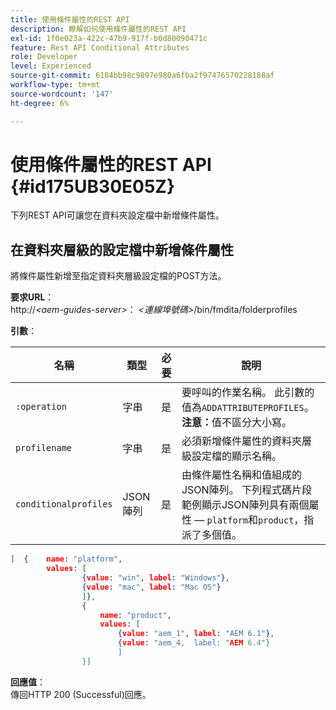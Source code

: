 ```yaml
---
title: 使用條件屬性的REST API
description: 瞭解如何使用條件屬性的REST API
exl-id: 1f0e023a-422c-47b9-917f-b0d80090471c
feature: Rest API Conditional Attributes
role: Developer
level: Experienced
source-git-commit: 6184bb98c9897e980a6fba2f97476570228188af
workflow-type: tm+mt
source-wordcount: '147'
ht-degree: 6%

---
```


# 使用條件屬性的REST API {#id175UB30E05Z}

下列REST API可讓您在資料夾設定檔中新增條件屬性。

## 在資料夾層級的設定檔中新增條件屬性

將條件屬性新增至指定資料夾層級設定檔的POST方法。

**要求URL**：\
http://*&lt;aem-guides-server\>*： *&lt;連線埠號碼\>*/bin/fmdita/folderprofiles

**引數**：

| 名稱 | 類型 | 必要 | 說明 |
|----|----|--------|-----------|
| `:operation` | 字串 | 是 | 要呼叫的作業名稱。 此引數的值為``ADDATTRIBUTEPROFILES``。<br> **注意：**&#x200B;值不區分大小寫。 |
| `profilename` | 字串 | 是 | 必須新增條件屬性的資料夾層級設定檔的顯示名稱。 |
| `conditionalprofiles` | JSON陣列 | 是 | 由條件屬性名稱和值組成的JSON陣列。 下列程式碼片段範例顯示JSON陣列具有兩個屬性 — `platform`和`product`，指派了多個值。 |

```JSON
[  {    name: "platform",    
        values: [       
                {value: "win", label: "Windows"},       
                {value: "mac", label: "Mac OS"}    
                ]},
                {    
                    name: "product",    
                    values: [      
                        {value: "aem_1", label: "AEM 6.1"},     
                        {value: "aem_4,  label: "AEM 6.4"}  
                        ]  
                }]
```

**回應值**：\
傳回HTTP 200 \(Successful\)回應。
